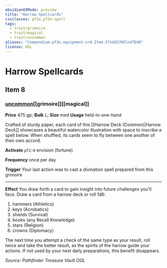 ```yaml
---
obsidianUIMode: preview
title: "Harrow Spellcards"
cssclasses: pf2e,pf2e-spell
tags:
  - trait/grimoire
  - trait/magical
  - trait/uncommon
aliases: "Compendium.pf2e.equipment-srd.Item.57vUQS7HSln47EH8"
license: OGL
---
```

# Harrow Spellcards
## Item 8
### [uncommon](uncommon.md "Uncommon Rarity Trait")[[grimoire]][[magical]]


**Price** 475 gp; 
**Bulk** L; **Size** med
**Usage** held-in-one-hand

Crafted of sturdy paper, each card of this [[Harrow Deck (Common)|Harrow Deck]] showcases a beautiful watercolor illustration with space to inscribe a spell below. When shuffled, its cards seem to fly between one another of their own accord.

**Activate** `pf2:0` envision (fortune)

**Frequency** once per day

**Trigger** Your last action was to cast a divination spell prepared from this grimoire

* * *

**Effect** You draw forth a card to gain insight into future challenges you'll face. Draw a card from a harrow deck or roll 1d6:

1.  hammers (Athletics)
2.  keys (Acrobatics)
3.  shields (Survival)
4.  books (any Recall Knowledge)
5.  stars (Religion)
6.  crowns (Diplomacy)

The next time you attempt a check of the same type as your result, roll twice and take the better result, as the spirits of the harrow guide your actions. If not used by your next daily preparations, this benefit disappears.

*Source: Pathfinder Treasure Vault*
*OGL*